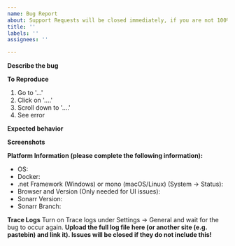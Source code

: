 ```yaml
---
name: Bug Report
about: Support Requests will be closed immediately, if you are not 100% certain this is a bug please go to our Reddit, Discord, Forums, or IRC first. Exceptions do not mean you found a bug!
title: ''
labels: ''
assignees: ''

---
```

<!-- Support Requests will be closed immediately, if you are not 100% certain this is a bug please go to our Reddit, Discord, Forums, or IRC first. Exceptions do not mean you found a bug! -->
**Describe the bug**
<!-- A clear and concise description of what the bug is. -->
<!-- Text between the symbols will be hidden -->

**To Reproduce**
<!-- Steps to reproduce the behavior: -->
1. Go to '...'
2. Click on '....'
3. Scroll down to '....'
4. See error

**Expected behavior**
<!-- A clear and concise description of what you expected to happen.-->

**Screenshots**
<!-- If applicable, add screenshots to help explain your problem.-->

**Platform Information (please complete the following information):**
<!-- Simply type after the example text -->
 - OS: <!-- [e.g. Windows 10 2004 / Ubuntu 20.04] -->
 - Docker: <!-- [Yes/No] -->
 - .net Framework (Windows) or mono (macOS/Linux) (System -> Status): <!--[e.g. Mono 5.8, Mono 6.2, .net 4.5] -->
 - Browser and Version (Only needed for UI issues): <!--[e.g. chrome 86.0.4240.198] -->
 - Sonarr Version: <!--[e.g. 3.0.6.1265]-->
 - Sonarr Branch: <!--[e.g. main, develop]-->

**Trace Logs**
Turn on Trace logs under Settings -> General and wait for the bug to occur again.
**Upload the full log file here (or another site (e.g. pastebin) and link it). Issues will be closed if they do not include this!**
<!-- Trace logs are named Sonarr.trace.txt or Sonarr.trace.#.txt and will contain "trace" in them-->
<!-- Please see the Wiki for how to provide proper and useful trace log files https://wiki.servarr.com/sonarr/troubleshooting#logging-and-log-files -->
